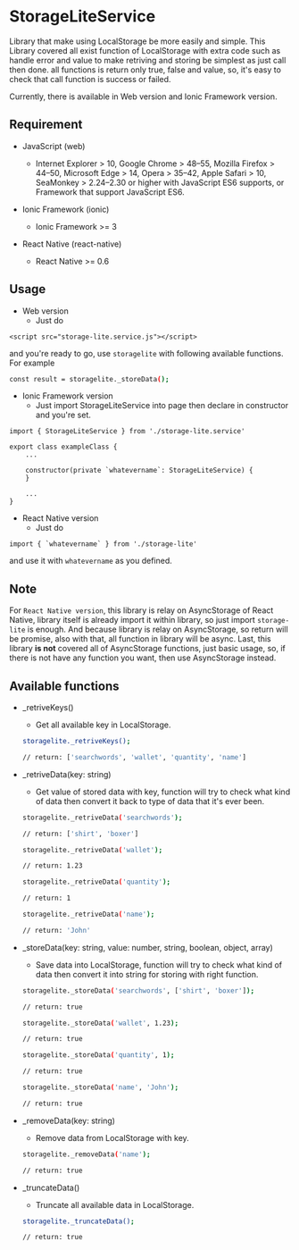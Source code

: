 # StorageLiteService
Library that make using LocalStorage be more easily and simple. This Library covered all exist function of LocalStorage with extra code such as handle error and value to make retriving and storing be simplest as just call then done. all functions is return only true, false and value, so, it's easy to check that call function is success or failed.

Currently, there is available in Web version and Ionic Framework version.

## Requirement
* JavaScript (web)
    - Internet Explorer > 10, Google Chrome > 48–55, Mozilla Firefox > 44–50, Microsoft Edge > 14, Opera > 35–42, Apple Safari > 10, SeaMonkey > 2.24–2.30 or higher with JavaScript ES6 supports, or Framework that support JavaScript ES6.

* Ionic Framework (ionic)
    - Ionic Framework >= 3

* React Native (react-native)
    - React Native >= 0.6

## Usage
- Web version
    - Just do 
```
<script src="storage-lite.service.js"></script>
```
and you're ready to go, use `storagelite` with following available functions. For example

```bash
const result = storagelite._storeData();
```

- Ionic Framework version
    - Just import StorageLiteService into page then declare in constructor and you're set.
```
import { StorageLiteService } from './storage-lite.service' 

export class exampleClass {
  	...

	constructor(private `whatevername`: StorageLiteService) {
    }

    ...
}
```

- React Native version
    - Just do 
```
import { `whatevername` } from './storage-lite' 
```
and use it with `whatevername` as you defined.

## Note
For `React Native version`, this library is relay on AsyncStorage of React Native, library itself is already import it within library, so just import `storage-lite` is enough. And because library is relay on AsyncStorage, so return will be promise, also with that, all function in library will be async. Last, this library **is not** covered all of AsyncStorage functions, just basic usage, so, if there is not have any function you want, then use AsyncStorage instead.

## Available functions
- _retriveKeys()
    - Get all available key in LocalStorage.
    ```bash
    storagelite._retriveKeys();
    
    // return: ['searchwords', 'wallet', 'quantity', 'name']
    ```

- _retriveData(key: string)
    - Get value of stored data with key, function will try to check what kind of data then convert it back to type of data that it's ever been.
    ```bash
    storagelite._retriveData('searchwords');
    
    // return: ['shirt', 'boxer']

    storagelite._retriveData('wallet');
    
    // return: 1.23

    storagelite._retriveData('quantity');
    
    // return: 1

    storagelite._retriveData('name');
    
    // return: 'John'
    ```

- _storeData(key: string, value: number, string, boolean, object, array<any>)
    - Save data into LocalStorage, function will try to check what kind of data then convert it into string for storing with right function.
    ```bash
    storagelite._storeData('searchwords', ['shirt', 'boxer']);
    
    // return: true

    storagelite._storeData('wallet', 1.23);
    
    // return: true

    storagelite._storeData('quantity', 1);
    
    // return: true

    storagelite._storeData('name', 'John');
    
    // return: true
    ```

- _removeData(key: string)
    - Remove data from LocalStorage with key.
    ```bash
    storagelite._removeData('name');
    
    // return: true
    ```

- _truncateData()
    - Truncate all available data in LocalStorage.
    ```bash
    storagelite._truncateData();
    
    // return: true
    ```